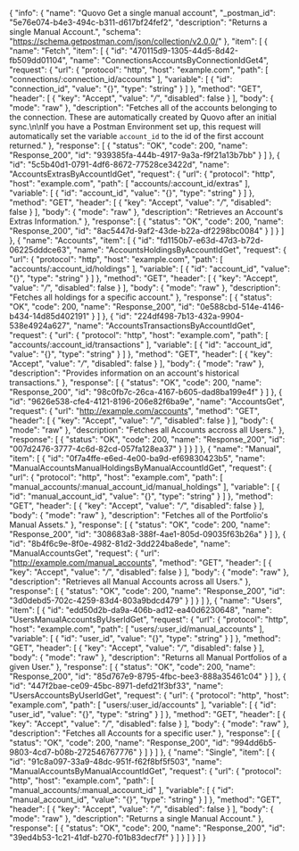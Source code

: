 {
  "info": {
    "name": "Quovo Get a single manual account",
    "_postman_id": "5e76e074-b4e3-494c-b311-d617bf24fef2",
    "description": "Returns a single Manual Account.",
    "schema": "https://schema.getpostman.com/json/collection/v2.0.0/"
  },
  "item": [
    {
      "name": "Fetch",
      "item": [
        {
          "id": "470115d9-1305-44d5-8d42-fb509dd01104",
          "name": "ConnectionsAccountsByConnectionIdGet4",
          "request": {
            "url": {
              "protocol": "http",
              "host": "example.com",
              "path": [
                "connections/:connection_id/accounts"
              ],
              "variable": [
                {
                  "id": "connection_id",
                  "value": "{}",
                  "type": "string"
                }
              ]
            },
            "method": "GET",
            "header": [
              {
                "key": "Accept",
                "value": "*/*",
                "disabled": false
              }
            ],
            "body": {
              "mode": "raw"
            },
            "description": "Fetches all of the accounts belonging to the connection. These are automatically created by Quovo after an initial sync.\n\nIf you have a Postman Environment set up, this request will automatically set the variable `account_id` to the id of the first account returned."
          },
          "response": [
            {
              "status": "OK",
              "code": 200,
              "name": "Response_200",
              "id": "939385fa-444b-4917-9a3a-f9f21a13b7bb"
            }
          ]
        },
        {
          "id": "5c5b40d1-0791-4df6-8672-77528ce3422d",
          "name": "AccountsExtrasByAccountIdGet",
          "request": {
            "url": {
              "protocol": "http",
              "host": "example.com",
              "path": [
                "accounts/:account_id/extras"
              ],
              "variable": [
                {
                  "id": "account_id",
                  "value": "{}",
                  "type": "string"
                }
              ]
            },
            "method": "GET",
            "header": [
              {
                "key": "Accept",
                "value": "*/*",
                "disabled": false
              }
            ],
            "body": {
              "mode": "raw"
            },
            "description": "Retrieves an Account's Extras Information."
          },
          "response": [
            {
              "status": "OK",
              "code": 200,
              "name": "Response_200",
              "id": "8ac5447d-9af2-43de-b22a-df2298bc0084"
            }
          ]
        }
      ]
    },
    {
      "name": "Accounts",
      "item": [
        {
          "id": "fd1150b7-e63d-47d3-b72d-06225dddce63",
          "name": "AccountsHoldingsByAccountIdGet",
          "request": {
            "url": {
              "protocol": "http",
              "host": "example.com",
              "path": [
                "accounts/:account_id/holdings"
              ],
              "variable": [
                {
                  "id": "account_id",
                  "value": "{}",
                  "type": "string"
                }
              ]
            },
            "method": "GET",
            "header": [
              {
                "key": "Accept",
                "value": "*/*",
                "disabled": false
              }
            ],
            "body": {
              "mode": "raw"
            },
            "description": "Fetches all holdings for a specific account."
          },
          "response": [
            {
              "status": "OK",
              "code": 200,
              "name": "Response_200",
              "id": "0e588cbd-514e-4146-b434-14d85d402191"
            }
          ]
        },
        {
          "id": "224df498-7b13-432a-9904-538e4924a627",
          "name": "AccountsTransactionsByAccountIdGet",
          "request": {
            "url": {
              "protocol": "http",
              "host": "example.com",
              "path": [
                "accounts/:account_id/transactions"
              ],
              "variable": [
                {
                  "id": "account_id",
                  "value": "{}",
                  "type": "string"
                }
              ]
            },
            "method": "GET",
            "header": [
              {
                "key": "Accept",
                "value": "*/*",
                "disabled": false
              }
            ],
            "body": {
              "mode": "raw"
            },
            "description": "Provides information on an account's historical transactions."
          },
          "response": [
            {
              "status": "OK",
              "code": 200,
              "name": "Response_200",
              "id": "98c0fb7c-26ca-4167-b605-dad8ba199e4f"
            }
          ]
        },
        {
          "id": "9626e538-cfe4-4121-8196-206e82f6ba9e",
          "name": "AccountsGet",
          "request": {
            "url": "http://example.com/accounts",
            "method": "GET",
            "header": [
              {
                "key": "Accept",
                "value": "*/*",
                "disabled": false
              }
            ],
            "body": {
              "mode": "raw"
            },
            "description": "Fetches all Accounts accross all Users."
          },
          "response": [
            {
              "status": "OK",
              "code": 200,
              "name": "Response_200",
              "id": "007d2476-3777-4c6d-82cd-057fa128ea37"
            }
          ]
        }
      ]
    },
    {
      "name": "Manual",
      "item": [
        {
          "id": "0f7a4ffe-e6ed-4e00-ba9d-ef69830423b5",
          "name": "ManualAccountsManualHoldingsByManualAccountIdGet",
          "request": {
            "url": {
              "protocol": "http",
              "host": "example.com",
              "path": [
                "manual_accounts/:manual_account_id/manual_holdings"
              ],
              "variable": [
                {
                  "id": "manual_account_id",
                  "value": "{}",
                  "type": "string"
                }
              ]
            },
            "method": "GET",
            "header": [
              {
                "key": "Accept",
                "value": "*/*",
                "disabled": false
              }
            ],
            "body": {
              "mode": "raw"
            },
            "description": "Fetches all of the Portfolio's Manual Assets."
          },
          "response": [
            {
              "status": "OK",
              "code": 200,
              "name": "Response_200",
              "id": "308683a8-388f-4ae1-805d-09035f63b26a"
            }
          ]
        },
        {
          "id": "8b4f6c9e-8f0e-4982-81d2-3dd224ba8ede",
          "name": "ManualAccountsGet",
          "request": {
            "url": "http://example.com/manual_accounts",
            "method": "GET",
            "header": [
              {
                "key": "Accept",
                "value": "*/*",
                "disabled": false
              }
            ],
            "body": {
              "mode": "raw"
            },
            "description": "Retrieves all Manual Accounts across all Users."
          },
          "response": [
            {
              "status": "OK",
              "code": 200,
              "name": "Response_200",
              "id": "3d0debd5-702c-4259-83d4-803a9bdcd479"
            }
          ]
        }
      ]
    },
    {
      "name": "Users",
      "item": [
        {
          "id": "edd50d2b-da9a-406b-ad12-ea40d6230648",
          "name": "UsersManualAccountsByUserIdGet",
          "request": {
            "url": {
              "protocol": "http",
              "host": "example.com",
              "path": [
                "users/:user_id/manual_accounts"
              ],
              "variable": [
                {
                  "id": "user_id",
                  "value": "{}",
                  "type": "string"
                }
              ]
            },
            "method": "GET",
            "header": [
              {
                "key": "Accept",
                "value": "*/*",
                "disabled": false
              }
            ],
            "body": {
              "mode": "raw"
            },
            "description": "Returns all Manual Portfolios of a given User."
          },
          "response": [
            {
              "status": "OK",
              "code": 200,
              "name": "Response_200",
              "id": "85d767e9-8795-4fbc-bee3-888a35461c04"
            }
          ]
        },
        {
          "id": "447f2bae-ce09-45bc-8971-defd21f3bf33",
          "name": "UsersAccountsByUserIdGet",
          "request": {
            "url": {
              "protocol": "http",
              "host": "example.com",
              "path": [
                "users/:user_id/accounts"
              ],
              "variable": [
                {
                  "id": "user_id",
                  "value": "{}",
                  "type": "string"
                }
              ]
            },
            "method": "GET",
            "header": [
              {
                "key": "Accept",
                "value": "*/*",
                "disabled": false
              }
            ],
            "body": {
              "mode": "raw"
            },
            "description": "Fetches all Accounts for a specific user."
          },
          "response": [
            {
              "status": "OK",
              "code": 200,
              "name": "Response_200",
              "id": "994dd6b5-9803-4cd7-b08b-272546767776"
            }
          ]
        }
      ]
    },
    {
      "name": "Single",
      "item": [
        {
          "id": "91c8a097-33a9-48dc-951f-f62f8bf5f503",
          "name": "ManualAccountsByManualAccountIdGet",
          "request": {
            "url": {
              "protocol": "http",
              "host": "example.com",
              "path": [
                "manual_accounts/:manual_account_id"
              ],
              "variable": [
                {
                  "id": "manual_account_id",
                  "value": "{}",
                  "type": "string"
                }
              ]
            },
            "method": "GET",
            "header": [
              {
                "key": "Accept",
                "value": "*/*",
                "disabled": false
              }
            ],
            "body": {
              "mode": "raw"
            },
            "description": "Returns a single Manual Account."
          },
          "response": [
            {
              "status": "OK",
              "code": 200,
              "name": "Response_200",
              "id": "39ed4b53-1c21-41df-b270-f01b83decf7f"
            }
          ]
        }
      ]
    }
  ]
}